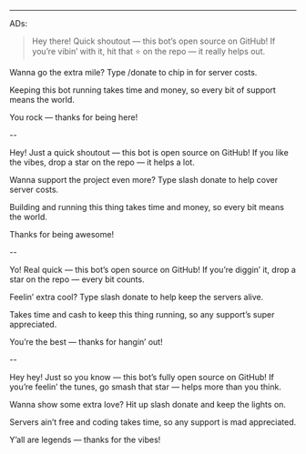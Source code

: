 ---
ADs:


> Hey there! Quick shoutout — this bot’s open source on GitHub!
If you’re vibin’ with it, hit that ⭐️ on the repo — it really helps out.

Wanna go the extra mile? Type /donate to chip in for server costs.

Keeping this bot running takes time and money, so every bit of support means the world.

You rock — thanks for being here! 

--


Hey! Just a quick shoutout — this bot is open source on GitHub!
If you like the vibes, drop a star on the repo — it helps a lot.

Wanna support the project even more? Type slash donate to help cover server costs.

Building and running this thing takes time and money, so every bit means the world.

Thanks for being awesome!


--

Yo! Real quick — this bot’s open source on GitHub!
If you’re diggin’ it, drop a star on the repo — every bit counts.

Feelin’ extra cool? Type slash donate to help keep the servers alive.

Takes time and cash to keep this thing running, so any support’s super appreciated.

You’re the best — thanks for hangin’ out!

--

Hey hey! Just so you know — this bot’s fully open source on GitHub!
If you’re feelin’ the tunes, go smash that star — helps more than you think.

Wanna show some extra love? Hit up slash donate and keep the lights on.

Servers ain’t free and coding takes time, so any support is mad appreciated.

Y’all are legends — thanks for the vibes! 